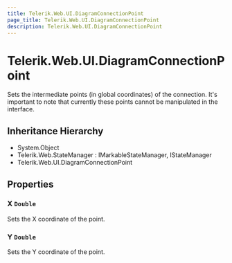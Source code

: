 ```yaml
---
title: Telerik.Web.UI.DiagramConnectionPoint
page_title: Telerik.Web.UI.DiagramConnectionPoint
description: Telerik.Web.UI.DiagramConnectionPoint
---
```


# Telerik.Web.UI.DiagramConnectionPoint

Sets the intermediate points (in global coordinates) of the connection. It's important to note that currently these points cannot be manipulated in the interface.

## Inheritance Hierarchy

* System.Object
* Telerik.Web.StateManager : IMarkableStateManager, IStateManager
* Telerik.Web.UI.DiagramConnectionPoint

## Properties

###  X `Double`

Sets the X coordinate of the point.

###  Y `Double`

Sets the Y coordinate of the point.

